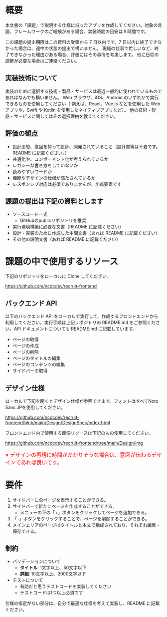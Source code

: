 # 概要

本文書の「課題」で説明する仕様に沿ったアプリを作成してください。対象の言語、フレームワークのご経験がある場合、実装時間の目安は８時間です。

この課題の提出期限はこの資料の受領から 7 日以内です。7 日以内に終了できなかった場合は、途中の状態の提出で構いません。
現職の仕事で忙しいなど、終了できなかった理由がある場合、評価にはその事情を考慮します。
他に日程の調整が必要な場合はご連絡ください。

## 実装技術について

実装のために選択する技術・製品・サービスは最近一般的に使われているものであればなんでも構いません。
Web ブラウザ、iOS、Android のいずれかで実行できるものを使用してください（ 例えば、React、Vue.js などを使用した Web アプリや、Swift や Kotlin を使用したネイティブアプリなど）。
他の技術・製品・サービスに関してはその選択理由を教えてください。

## 評価の観点

- 設計思想、意図を持って設計、開発されていること（設計書等は不要です。README に記載ください。）
- 共通化や、コンポーネント化が考えられているか
- レガシーな書き方をしていないか
- 読みやすいコードか
- 機能やデザインの仕様が満たされているか
- レスポンシブ対応は必須でありませんが、加点要素です

## 課題の提出は下記の資料とします

- ソースコード一式
  - GitHubのpublicリポジトリを推奨
- 実行環境構築に必要な文書（README に記載ください）
- 設計・実装のために作成した中間文書（あれば README に記載ください）
- その他の説明文書（あれば README に記載ください）

# 課題の中で使用するリソース

下記のリポジトリをローカルに Clone してください。

https://github.com/ncdcdev/recruit-frontend

## バックエンド API

以下のバックエンド API をローカルで実行して、作成するフロントエンドから利用してください。実行手順は上記リポジトリの README.md をご参照ください。API ドキュメントについても README.md に記載しています。

- ページの取得
- ページの作成
- ページの削除
- ページのタイトルの編集
- ページのコンテンツの編集
- サイドバーの取得

## デザイン仕様

ローカルで下記を開くとデザイン仕様が参照できます。フォントはすべてNoto Sans JPを使用してください。

https://github.com/ncdcdev/recruit-frontend/blob/main/Design/DesignSpec/index.html

フロントエンド内で使用する画像リソースは下記のもの使用してください。

https://github.com/ncdcdev/recruit-frontend/tree/main/Design/img

<p style="color:red;font-size:1.2em">※ デザインの再現に時間がかかりそうな場合は、意図が伝わるデザインであれば良いです。</p>

# 要件

1. サイドバーに全ページを表示することができる。
2. サイドバーで新たにページを作成することができる。
   - メニューの下の「+」ボタンをクリックしてページを追加できる。
3. 「-」ボタンをクリックすることで、ページを削除することができる。
4. メインエリアのページはタイトルと本文で構成されており、それぞれ編集・保存できる。

## 制約
- バリデーションについて
   - **タイトル**: 1文字以上、50文字以下
   - **詳細**: 10文字以上、2000文字以下
- テストについて
   - 有効だと思うテストコードを実装してください
   - テストコードは1つ以上必須です

仕様の指定がない部分は、自分で最適な仕様を考えて実装し、README に記載ください。